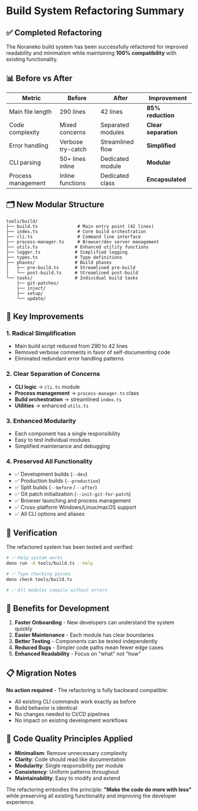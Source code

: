 # Build System Refactoring Summary

## ✅ Completed Refactoring

The Noraneko build system has been successfully refactored for improved readability and minimalism while maintaining **100% compatibility** with existing functionality.

## 📊 Before vs After

| Metric | Before | After | Improvement |
|--------|--------|-------|-------------|
| Main file length | 290 lines | 42 lines | **85% reduction** |
| Code complexity | Mixed concerns | Separated modules | **Clear separation** |
| Error handling | Verbose try-catch | Streamlined flow | **Simplified** |
| CLI parsing | 50+ lines inline | Dedicated module | **Modular** |
| Process management | Inline functions | Dedicated class | **Encapsulated** |

## 🗂️ New Modular Structure

```
tools/build/
├── build.ts               # Main entry point (42 lines)
├── index.ts               # Core build orchestration
├── cli.ts                 # Command line interface
├── process-manager.ts     # Browser/dev server management
├── utils.ts              # Enhanced utility functions
├── logger.ts             # Simplified logging
├── types.ts              # Type definitions
├── phases/               # Build phases
│   ├── pre-build.ts      # Streamlined pre-build
│   └── post-build.ts     # Streamlined post-build
└── tasks/                # Individual build tasks
    ├── git-patches/
    ├── inject/
    ├── setup/
    └── update/
```

## 🎯 Key Improvements

### 1. **Radical Simplification**
- Main build script reduced from 290 to 42 lines
- Removed verbose comments in favor of self-documenting code
- Eliminated redundant error handling patterns

### 2. **Clear Separation of Concerns**
- **CLI logic** → `cli.ts` module
- **Process management** → `process-manager.ts` class
- **Build orchestration** → streamlined `index.ts`
- **Utilities** → enhanced `utils.ts`

### 3. **Enhanced Modularity**
- Each component has a single responsibility
- Easy to test individual modules
- Simplified maintenance and debugging

### 4. **Preserved All Functionality**
- ✅ Development builds (`--dev`)
- ✅ Production builds (`--production`)
- ✅ Split builds (`--before` / `--after`)
- ✅ Git patch initialization (`--init-git-for-patch`)
- ✅ Browser launching and process management
- ✅ Cross-platform Windows/Linux/macOS support
- ✅ All CLI options and aliases

## 🧪 Verification

The refactored system has been tested and verified:

```bash
# ✅ Help system works
deno run -A tools/build.ts --help

# ✅ Type checking passes
deno check tools/build.ts

# ✅ All modules compile without errors
```

## 🚀 Benefits for Development

1. **Faster Onboarding** - New developers can understand the system quickly
2. **Easier Maintenance** - Each module has clear boundaries
3. **Better Testing** - Components can be tested independently  
4. **Reduced Bugs** - Simpler code paths mean fewer edge cases
5. **Enhanced Readability** - Focus on "what" not "how"

## 📋 Migration Notes

**No action required** - The refactoring is fully backward compatible:
- All existing CLI commands work exactly as before
- Build behavior is identical
- No changes needed to CI/CD pipelines
- No impact on existing development workflows

## 🎨 Code Quality Principles Applied

- **Minimalism**: Remove unnecessary complexity
- **Clarity**: Code should read like documentation
- **Modularity**: Single responsibility per module
- **Consistency**: Uniform patterns throughout
- **Maintainability**: Easy to modify and extend

The refactoring embodies the principle: **"Make the code do more with less"** while preserving all existing functionality and improving the developer experience.
